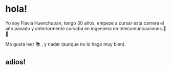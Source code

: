 # hola!  
Yo soy Flavia Huenchupan,  tengo 30 años, empeze a cursar esta carrera el año pasado y anteriormente cursaba en ingenieria en telecomunicaciones.:book: :notebook:

Me gusta leer :books: , y nadar  (aunque no lo hago muy bien).

## adios!
